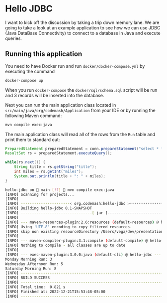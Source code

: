 # Hello JDBC

I want to kick off the discussion by taking a trip down memory lane. We are going to take a look at an example
application to see how we can use JDBC (Java DataBase Connectivity) to connect to a database in Java and execute queries.

## Running this application

You need to have Docker run and run `docker/docker-compose.yml` by executing the command 

```bash
docker-compose up
```

When you run `docker-compose` the `docker/sql/schema.sql` script will be run and 3 records will be inserted into the 
database. 

Next you can run the main application class located in `src/main/java/org/codemash/Application` from your IDE or by 
running the following Maven command: 

```bash
mvn compile exec:java
```

The main application class will read all of the rows from the `Run` table and print them to standard out: 

```java
PreparedStatement preparedStatement = conn.prepareStatement("select * from run");
ResultSet rs = preparedStatement.executeQuery();

while(rs.next()) {
    String title = rs.getString("title");
    int miles = rs.getInt("miles");
    System.out.println(title + ": " + miles);
}
```

```bash
hello-jdbc on  main [!?] 🚀 mvn compile exec:java
[INFO] Scanning for projects...
[INFO]
[INFO] ----------------------< org.codemash:hello-jdbc >-----------------------
[INFO] Building hello-jdbc 0.1-SNAPSHOT
[INFO] --------------------------------[ jar ]---------------------------------
[INFO]
[INFO] --- maven-resources-plugin:2.6:resources (default-resources) @ hello-jdbc ---
[INFO] Using 'UTF-8' encoding to copy filtered resources.
[INFO] skip non existing resourceDirectory /Users/vega/dev/presentations/codemash-2023/hello-jdbc/src/main/resources
[INFO]
[INFO] --- maven-compiler-plugin:3.1:compile (default-compile) @ hello-jdbc ---
[INFO] Nothing to compile - all classes are up to date
[INFO]
[INFO] --- exec-maven-plugin:3.0.0:java (default-cli) @ hello-jdbc ---
Monday Morning Run: 3
Wednesday Afternoon Run: 5
Saturday Morning Run: 8
[INFO] ------------------------------------------------------------------------
[INFO] BUILD SUCCESS
[INFO] ------------------------------------------------------------------------
[INFO] Total time:  0.821 s
[INFO] Finished at: 2022-12-21T15:53:48-05:00
[INFO] ------------------------------------------------------------------------
```
